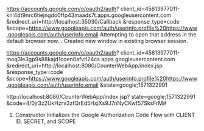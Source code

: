 https://accounts.google.com/o/oauth2/auth?
client_id=45613977011-kni4dt9nrc6tiejngdo0ffp43maads7t.apps.googleusercontent.com
&redirect_uri=http://localhost:35030/Callback
&response_type=code
&scope=https://www.googleapis.com/auth/userinfo.profile%20https://www.googleapis.com/auth/userinfo.email
Attempting to open that address in the default browser now...
Created new window in existing browser session.

https://accounts.google.com/o/oauth2/auth?
client_id=45613977011-moq3le3gp9s88kajd1coen0afvtl24cs.apps.googleusercontent.com
&redirect_uri=http://localhost:8080/CounterWebApp/index.jsp
&response_type=code
&scope=https://www.googleapis.com/auth/userinfo.profile%20https://www.googleapis.com/auth/userinfo.email
&state=google;1571322991

http://localhost:8080/CounterWebApp/index.jsp?
state=google;1571322991
&code=4/0jr3z2UkHzrv3zfQrEd5HxjXs9J7nNyCKwf57SksFrM#

1. Constructor initializes the Google Authorization Code Flow with CLIENT ID, SECRET, and SCOPE 